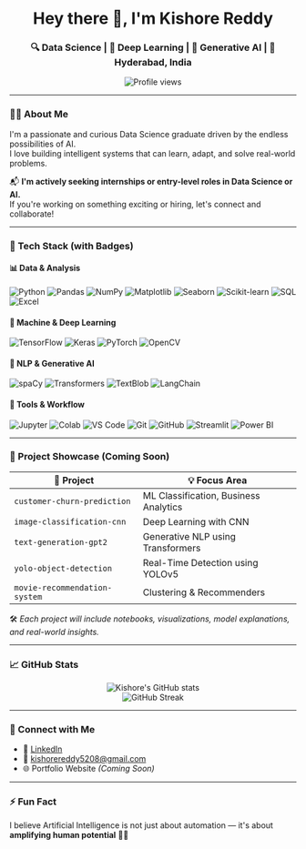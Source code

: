 <h1 align="center">Hey there 👋, I'm Kishore Reddy</h1>
<h3 align="center">🔍 Data Science | 🧠 Deep Learning | 🤖 Generative AI | 📍 Hyderabad, India</h3>

<p align="center">
  <img src="https://komarev.com/ghpvc/?username=kishorereddy-ai&label=Profile%20views&color=0e75b6&style=flat" alt="Profile views" />
</p>

---

### 👨‍💻 About Me

I'm a passionate and curious Data Science graduate driven by the endless possibilities of AI.  
I love building intelligent systems that can learn, adapt, and solve real-world problems.

📬 **I'm actively seeking internships or entry-level roles in Data Science or AI.**  
If you're working on something exciting or hiring, let's connect and collaborate!

---

### 🔧 Tech Stack (with Badges)

#### 📊 Data & Analysis  
![Python](https://img.shields.io/badge/Python-3776AB?style=for-the-badge&logo=python&logoColor=white)
![Pandas](https://img.shields.io/badge/Pandas-150458?style=for-the-badge&logo=pandas&logoColor=white)
![NumPy](https://img.shields.io/badge/NumPy-013243?style=for-the-badge&logo=numpy&logoColor=white)
![Matplotlib](https://img.shields.io/badge/Matplotlib-11557C?style=for-the-badge&logo=matplotlib&logoColor=white)
![Seaborn](https://img.shields.io/badge/Seaborn-4B8BBE?style=for-the-badge)
![Scikit-learn](https://img.shields.io/badge/Scikit--learn-F7931E?style=for-the-badge&logo=scikit-learn&logoColor=white)
![SQL](https://img.shields.io/badge/SQL-4479A1?style=for-the-badge&logo=postgresql&logoColor=white)
![Excel](https://img.shields.io/badge/Excel-217346?style=for-the-badge&logo=microsoft-excel&logoColor=white)

#### 🧠 Machine & Deep Learning  
![TensorFlow](https://img.shields.io/badge/TensorFlow-FF6F00?style=for-the-badge&logo=tensorflow&logoColor=white)
![Keras](https://img.shields.io/badge/Keras-D00000?style=for-the-badge&logo=keras&logoColor=white)
![PyTorch](https://img.shields.io/badge/PyTorch-EE4C2C?style=for-the-badge&logo=pytorch&logoColor=white)
![OpenCV](https://img.shields.io/badge/OpenCV-5C3EE8?style=for-the-badge&logo=opencv&logoColor=white)

#### 💬 NLP & Generative AI  
![spaCy](https://img.shields.io/badge/spaCy-09A3D5?style=for-the-badge)
![Transformers](https://img.shields.io/badge/Transformers-Huggingface-yellow?style=for-the-badge)
![TextBlob](https://img.shields.io/badge/TextBlob-FF8C00?style=for-the-badge)
![LangChain](https://img.shields.io/badge/LangChain-000000?style=for-the-badge)

#### 🧰 Tools & Workflow  
![Jupyter](https://img.shields.io/badge/Jupyter-F37626?style=for-the-badge&logo=jupyter&logoColor=white)
![Colab](https://img.shields.io/badge/Colab-F9AB00?style=for-the-badge&logo=google-colab&logoColor=white)
![VS Code](https://img.shields.io/badge/VS%20Code-007ACC?style=for-the-badge&logo=visual-studio-code&logoColor=white)
![Git](https://img.shields.io/badge/Git-F05032?style=for-the-badge&logo=git&logoColor=white)
![GitHub](https://img.shields.io/badge/GitHub-181717?style=for-the-badge&logo=github&logoColor=white)
![Streamlit](https://img.shields.io/badge/Streamlit-FF4B4B?style=for-the-badge&logo=streamlit&logoColor=white)
![Power BI](https://img.shields.io/badge/Power%20BI-F2C811?style=for-the-badge&logo=powerbi&logoColor=black)

---

### 📂 Project Showcase (Coming Soon)

| 📁 Project | 💡 Focus Area |
|-----------|----------------|
| `customer-churn-prediction` | ML Classification, Business Analytics |
| `image-classification-cnn` | Deep Learning with CNN |
| `text-generation-gpt2` | Generative NLP using Transformers |
| `yolo-object-detection` | Real-Time Detection using YOLOv5 |
| `movie-recommendation-system` | Clustering & Recommenders |

🛠️ *Each project will include notebooks, visualizations, model explanations, and real-world insights.*

---

### 📈 GitHub Stats

<p align="center">
  <img src="https://github-readme-stats.vercel.app/api?username=kishorereddy-ai&show_icons=true&theme=react" alt="Kishore's GitHub stats" />
  <br/>
  <img src="https://github-readme-streak-stats.herokuapp.com/?user=kishorereddy-ai&theme=react" alt="GitHub Streak" />
</p>

---

### 🤝 Connect with Me

- 🔗 [LinkedIn](https://www.linkedin.com/in/kishorereddy)  
- 📧 kishorereddy5208@gmail.com  
- 🌐 Portfolio Website *(Coming Soon)*

---

### ⚡ Fun Fact  
I believe Artificial Intelligence is not just about automation — it's about **amplifying human potential** 🧠💡
